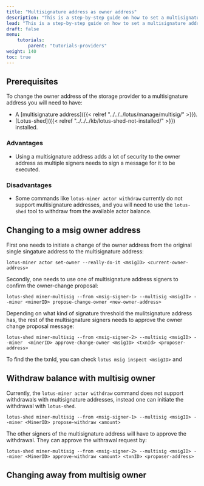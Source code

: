 ```yaml
---
title: "Multisignature address as owner address"
description: "This is a step-by-step guide on how to set a multisignature address as the owner address of a storage provider"
lead: "This is a step-by-step guide on how to set a multisignature address as the owner address of a storage provider. This tutorial is for experienced Lotus users. Setting a multisignature address as an owner address has some serious UX drawbacks, but adds additional layers of security."
draft: false
menu:
    tutorials:
        parent: "tutorials-providers"
weight: 140
toc: true
---
```


## Prerequisites

To change the owner address of the storage provider to a multisignature address you will need to have:

- A [multisignature address]({{< relref "../../../lotus/manage/multisig/" >}}).
- [Lotus-shed]({{< relref "../../../kb/lotus-shed-not-installed/" >}}) installed.

### Advantages
- Using a multisignature address adds a lot of security to the owner address as multiple signers needs to sign a message for it to be executed.

### Disadvantages

- Some commands like `lotus-miner actor withdraw` currently do not support multisignature addresses, and you will need to use the `lotus-shed` tool to withdraw from the available actor balance.

## Changing to a msig owner address

First one needs to initiate a change of the owner address from the original single singature address to the multisignature address:

```shell
lotus-miner actor set-owner --really-do-it <msigID> <current-owner-address>
```

Secondly, one needs to use one of multisignature address signers to confirm the owner-change proposal:

```shell
lotus-shed miner-multisig --from <msig-signer-1> --multisig <msigID> --miner <minerID> propose-change-owner <new-owner-address>
```

Depending on what kind of signature threshold the mulitsignature address has, the rest of the multisignature signers needs to approve the owner change proposal message: 

```shell
lotus-shed miner-multisig --from <msig-signer-2> --multisig <msigID> --miner  <minerID> approve-change-owner <msigID> <txnId> <proposer-address>
```

To find the the txnId, you can check `lotus msig inspect <msigID>` and 

## Withdraw balance with multisig owner

Currently, the `lotus-miner actor withdraw` command does not support withdrawals with multisignature addresses, instead one can initiate the withdrawal with `lotus-shed`.

```shell
lotus-shed miner-multisig --from <msig-signer-1> --multisig <msigID> --miner <MinerID> propose-withdraw <amount>
```

The other signers of the multisignature address will have to approve the withdrawal. They can approve the withrawal request by:

```shell
lotus-shed miner-multisig --from <msig-signer-2> --multisig <msigID> --miner <MinerID> approve-withdraw <amount> <txnID> <proposer-address>
```
## Changing away from multisig owner